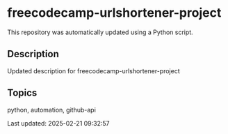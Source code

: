 # freecodecamp-urlshortener-project

This repository was automatically updated using a Python script.

## Description
Updated description for freecodecamp-urlshortener-project

## Topics
python, automation, github-api

Last updated: 2025-02-21 09:32:57
